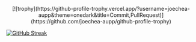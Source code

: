 <p align='center'>
  [![trophy](https://github-profile-trophy.vercel.app/?username=joechea-aupp&theme=onedark&title=Commit,PullRequest)](https://github.com/joechea-aupp/github-profile-trophy)
</p>

[![GitHub Streak](http://github-readme-streak-stats.herokuapp.com?user=joechea-aupp&theme=onedark&exclude_days=Sun%2CSat)](https://git.io/streak-stats)
